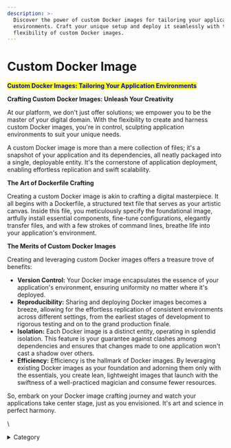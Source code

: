 ```yaml
---
description: >-
  Discover the power of custom Docker images for tailoring your application
  environments. Craft your unique setup and deploy it seamlessly with the
  flexibility of custom Docker images.
---
```


# Custom Docker Image

<mark style="color:blue;">**Custom Docker Images: Tailoring Your Application Environments**</mark>

**Crafting Custom Docker Images: Unleash Your Creativity**

At our platform, we don't just offer solutions; we empower you to be the master of your digital domain. With the flexibility to create and harness custom Docker images, you're in control, sculpting application environments to suit your unique needs.

A custom Docker image is more than a mere collection of files; it's a snapshot of your application and its dependencies, all neatly packaged into a single, deployable entity. It's the cornerstone of application deployment, enabling effortless replication and swift scalability.

**The Art of Dockerfile Crafting**

Creating a custom Docker image is akin to crafting a digital masterpiece. It all begins with a Dockerfile, a structured text file that serves as your artistic canvas. Inside this file, you meticulously specify the foundational image, artfully install essential components, fine-tune configurations, elegantly transfer files, and with a few strokes of command lines, breathe life into your application's environment.

**The Merits of Custom Docker Images**

Creating and leveraging custom Docker images offers a treasure trove of benefits:

* **Version Control:** Your Docker image encapsulates the essence of your application's environment, ensuring uniformity no matter where it's deployed.
* **Reproducibility:** Sharing and deploying Docker images becomes a breeze, allowing for the effortless replication of consistent environments across different settings, from the earliest stages of development to rigorous testing and on to the grand production finale.
* **Isolation:** Each Docker image is a distinct entity, operating in splendid isolation. This feature is your guarantee against clashes among dependencies and ensures that changes made to one application won't cast a shadow over others.
* **Efficiency:** Efficiency is the hallmark of Docker images. By leveraging existing Docker images as your foundation and adorning them only with the essentials, you create lean, lightweight images that launch with the swiftness of a well-practiced magician and consume fewer resources.

So, embark on your Docker image crafting journey and watch your applications take center stage, just as you envisioned. It's art and science in perfect harmony.

\


<details>

<summary>Category</summary>

Kubernetes, cloud computing, DevOps, cloud services, hosting platform, container orchestration, cloud infrastructure, cloud deployment, cloud management, cloud technology, cloud solutions&#x20;

</details>
